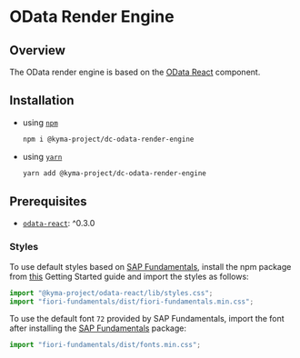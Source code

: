 # OData Render Engine

## Overview

The OData render engine is based on the [OData React](https://github.com/kyma-incubator/documentation-component/tree/main/packages/odata-react) component.

## Installation

- using [`npm`](https://www.npmjs.com/)

  ```bash
  npm i @kyma-project/dc-odata-render-engine
  ```

- using [`yarn`](https://yarnpkg.com/en/)

  ```bash
  yarn add @kyma-project/dc-odata-render-engine
  ```

## Prerequisites

- [`odata-react`](https://github.com/kyma-incubator/documentation-component/tree/main/packages/odata-react): ^0.3.0

### Styles

To use default styles based on [SAP Fundamentals](https://sap.github.io/fundamental/), install the npm package from [this](https://sap.github.io/fundamental/getting-started.html) Getting Started guide and import the styles as follows:

```js
import "@kyma-project/odata-react/lib/styles.css";
import "fiori-fundamentals/dist/fiori-fundamentals.min.css";
```

To use the default font `72` provided by SAP Fundamentals, import the font after installing the [SAP Fundamentals](https://sap.github.io/fundamental/) package:

```js
import "fiori-fundamentals/dist/fonts.min.css";
```
